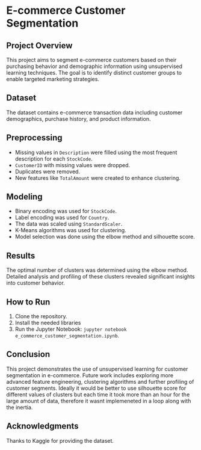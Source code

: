 # E-commerce Customer Segmentation

## Project Overview
This project aims to segment e-commerce customers based on their purchasing behavior and demographic information using unsupervised learning techniques. The goal is to identify distinct customer groups to enable targeted marketing strategies.

## Dataset
The dataset contains e-commerce transaction data including customer demographics, purchase history, and product information.

## Preprocessing
- Missing values in `Description` were filled using the most frequent description for each `StockCode`.
- `CustomerID` with missing values were dropped.
- Duplicates were removed.
- New features like `TotalAmount` were created to enhance clustering.

## Modeling
- Binary encoding was used for `StockCode`.
- Label encoding was used for `Country`.
- The data was scaled using `StandardScaler`.
- K-Means algorithms was used for clustering.
- Model selection was done using the elbow method and silhouette score.

## Results
The optimal number of clusters was determined using the elbow method. Detailed analysis and profiling of these clusters revealed significant insights into customer behavior.

## How to Run
1. Clone the repository.
2. Install the needed libraries
3. Run the Jupyter Notebook: `jupyter notebook e_commerce_customer_segmentation.ipynb`.

## Conclusion
This project demonstrates the use of unsupervised learning for customer segmentation in e-commerce. Future work includes exploring more advanced feature engineering, clustering algorithms and further profiling of customer segments. Ideally it would be better to use silhouette score for different values of clusters but each time it took more than an hour for the large amount of data, therefore it wasnt implemeneted in a loop along with the inertia.

## Acknowledgments
Thanks to Kaggle for providing the dataset.
